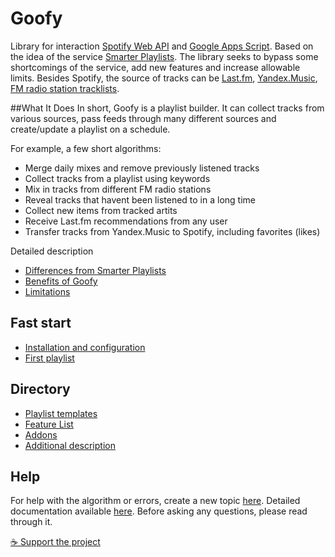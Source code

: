 # Goofy
Library for interaction [Spotify Web API](https://developer.spotify.com/documentation/web-api/) and [Google Apps Script](https://developers.google.com/apps-script). Based on the idea of the service [Smarter Playlists](http://smarterplaylists.playlistmachinery.com/about.html). The library seeks to bypass some shortcomings of the service, add new features and increase allowable limits. Besides Spotify, the source of tracks can be [Last.fm](https://chimildic.github.io/goofy/#/func?id=lastfm), [Yandex.Music](https://chimildic.github.io/goofy/#/func?id=yandex), [FM radio station tracklists](https://github.com/Chimildic/goofy/discussions/35).

##What It Does
In short, Goofy is a playlist builder. It can collect tracks from various sources, pass feeds through many different sources and create/update a playlist on a schedule.

For example, a few short algorithms:
- Merge daily mixes and remove previously listened tracks
- Collect tracks from a playlist using keywords
- Mix in tracks from different FM radio stations
- Reveal tracks that havent been listened to in a long time
- Collect new items from tracked artits
- Receive Last.fm recommendations from any user
- Transfer tracks from Yandex.Music to Spotify, including favorites (likes)

Detailed description
- [Differences from Smarter Playlists](https://chimildic.github.io/goofy/#/desc?id=Отличия-от-smarter-playlists)
- [Benefits of Goofy](https://chimildic.github.io/goofy/#/desc?id=Преимущества-goofy)
- [Limitations](https://chimildic.github.io/goofy/#/desc?id=Ограничения)

## Fast start
- [Installation and configuration](https://chimildic.github.io/goofy/#/install)
- [First playlist](https://chimildic.github.io/goofy/#/first-playlist)

## Directory
- [Playlist templates](https://chimildic.github.io/goofy/#/template)
- [Feature List](https://chimildic.github.io/goofy/#/func)
- [Addons](https://github.com/Chimildic/goofy/tree/main/addons)
- [Additional description](https://chimildic.github.io/goofy/#/guide)

## Help
For help with the algorithm or errors, create a new topic [here](https://github.com/Chimildic/goofy/discussions).
Detailed documentation available [here](https://chimildic.github.io/goofy/). Before asking any questions, please read through it.

[☕ Support the project](https://yoomoney.ru/to/410014208620686)
